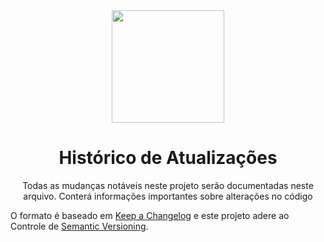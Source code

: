 <div id="top" align="center">
  <a href="https://google.com">
    <img src="https://imagensemoldes.com.br/wp-content/uploads/2020/05/Naruto-PNG-1024x766.png" width="180" height="180">
  </a>

  <h1><strong>Histórico de Atualizações</strong></h1>
  <p>Todas as mudanças notáveis neste projeto serão documentadas neste arquivo. Conterá informações importantes sobre alterações no código</p>
</div>

O formato é baseado em [Keep a Changelog](http://keepachangelog.com/) e este projeto adere ao Controle de [Semantic Versioning](http://semver.org/).

